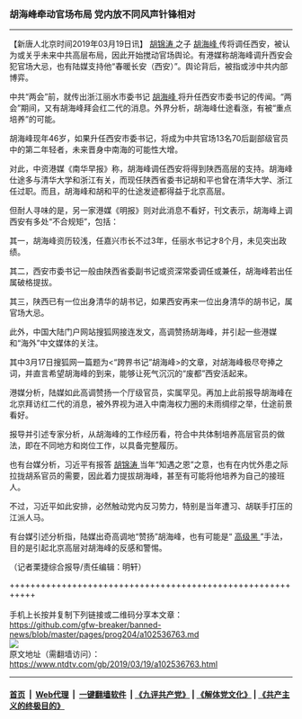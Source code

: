 ### 胡海峰牵动官场布局 党内放不同风声针锋相对
------------------------

<div class="post_content" itemprop="articleBody">
 <p>
  【新唐人北京时间2019年03月19日讯】
  <a href="https://www.ntdtv.com/gb/胡锦涛.htm">
   胡锦涛
  </a>
  之子
  <a href="https://www.ntdtv.com/gb/胡海峰.htm">
   胡海峰
  </a>
  传将调任西安，被认为或关乎未来中共高层布局，因此开始搅动官场舆论。有港媒称胡海峰调升西安会犯官场大忌，也有陆媒支持他“春暖长安（西安）”。舆论背后，被指或涉中共内部博弈。
 </p>
 <p>
  中共“两会”前，就传出浙江丽水市委书记
  <a href="https://www.ntdtv.com/gb/胡海峰.htm">
   胡海峰
  </a>
  将升任西安市委书记的传闻。“两会”期间，又有胡海峰拜会红二代的消息。外界分析，胡海峰仕途看涨，有被“重点培养”的可能。
 </p>
 <p>
  胡海峰现年46岁，如果升任西安市委书记，将成为中共官场13名70后副部级官员中的第二年轻者，未来晋身中南海的可能性大增。
 </p>
 <p>
  对此，中资港媒《南华早报》称，胡海峰调任西安将得到陕西高层的支持。胡海峰仕途多与清华大学和浙江有关，而现任陕西省委书记胡和平也曾在清华大学、浙江任过职。而且，胡海峰和胡和平的仕途发迹都得益于北京高层。
 </p>
 <p>
  但耐人寻味的是，另一家港媒《明报》则对此消息不看好，刊文表示，胡海峰上调西安有多处“不合规矩”，包括：
 </p>
 <p>
  其一，胡海峰资历较浅，任嘉兴市长不过3年，任丽水书记才8个月，未见突出政绩。
 </p>
 <p>
  其二，西安市委书记一般由陕西省委副书记或资深常委调任或兼任，胡海峰若出任属破格提拔。
 </p>
 <p>
  其三，陕西已有一位出身清华的胡书记，如果西安再来一位出身清华的胡书记，属官场大忌。
 </p>
 <p>
  此外，中国大陆门户网站搜狐网接连发文，高调赞扬胡海峰，并引起一些港媒和“海外”中文媒体的关注。
 </p>
 <p>
  其中3月17日搜狐网一篇题为&lt;“跨界书记”胡海峰&gt;的文章，对胡海峰极尽夸捧之词，并直言希望胡海峰的到来，能够让死气沉沉的“废都”西安活起来。
 </p>
 <p>
  港媒分析，陆媒如此高调赞扬一个厅级官员，实属罕见。再加上此前报导胡海峰在北京拜访红二代的消息，被外界视为进入中南海权力圈的未雨绸缪之举，仕途前景看好。
 </p>
 <p>
  报导并引述专家分析，从胡海峰的工作经历看，符合中共体制培养高层官员的做法，即在不同地方和岗位工作，以具备完整履历。
 </p>
 <p>
  也有台媒分析，习近平有报答
  <a href="https://www.ntdtv.com/gb/胡锦涛.htm">
   胡锦涛
  </a>
  当年“知遇之恩”之意，也有在内忧外患之际拉拢胡系官员的需要，因此着力提拔胡海峰，甚至有可能将他培养为自己的接班人。
 </p>
 <p>
  不过，习近平如此安排，必然触动党内反习势力，特别是当年遭习、胡联手打压的江派人马。
 </p>
 <p>
  有台媒引述分析指，陆媒出奇高调地“赞扬”胡海峰，也有可能是“
  <a href="https://www.ntdtv.com/gb/高级黑.htm">
   高级黑
  </a>
  ”手法，目的是引起北京高层对胡海峰的反感和警惕。
 </p>
 <p>
  （记者栗捷综合报导/责任编辑：明轩）
 </p>
 <div class="single_ad">
 </div>
</div>

+++++++++++++++++++++++++++++++++++++++++++++++++++++++++++<br/><br/>
手机上长按并复制下列链接或二维码分享本文章：<br/>
https://github.com/gfw-breaker/banned-news/blob/master/pages/prog204/a102536763.md <br/>
<a href='https://github.com/gfw-breaker/banned-news/blob/master/pages/prog204/a102536763.md'><img src='https://github.com/gfw-breaker/banned-news/blob/master/pages/prog204/a102536763.md.png'/></a> <br/>
原文地址（需翻墙访问）：https://www.ntdtv.com/gb/2019/03/19/a102536763.html


------------------------
#### [首页](https://github.com/gfw-breaker/banned-news/blob/master/README.md) &nbsp;|&nbsp; [Web代理](https://github.com/labour-camp/helloworld) &nbsp;|&nbsp; [一键翻墙软件](https://github.com/gfw-breaker/nogfw/blob/master/README.md) &nbsp;| [《九评共产党》](https://github.com/gfw-breaker/9ping.md/blob/master/README.md#九评之一评共产党是什么) | [《解体党文化》](https://github.com/gfw-breaker/jtdwh.md/blob/master/README.md) | [《共产主义的终极目的》](https://github.com/gfw-breaker/gczydzjmd.md/blob/master/README.md)

